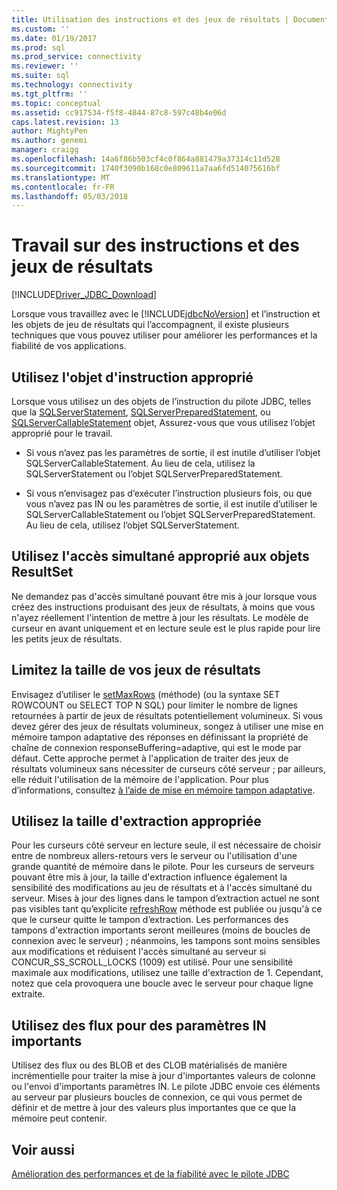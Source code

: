 ```yaml
---
title: Utilisation des instructions et des jeux de résultats | Documents Microsoft
ms.custom: ''
ms.date: 01/19/2017
ms.prod: sql
ms.prod_service: connectivity
ms.reviewer: ''
ms.suite: sql
ms.technology: connectivity
ms.tgt_pltfrm: ''
ms.topic: conceptual
ms.assetid: cc917534-f5f8-4844-87c8-597c48b4e06d
caps.latest.revision: 13
author: MightyPen
ms.author: genemi
manager: craigg
ms.openlocfilehash: 14a6f86b503cf4c0f864a881479a37314c11d528
ms.sourcegitcommit: 1740f3090b168c0e809611a7aa6fd514075616bf
ms.translationtype: MT
ms.contentlocale: fr-FR
ms.lasthandoff: 05/03/2018
---
```

# <a name="working-with-statements-and-result-sets"></a>Travail sur des instructions et des jeux de résultats
[!INCLUDE[Driver_JDBC_Download](../../includes/driver_jdbc_download.md)]

  Lorsque vous travaillez avec le [!INCLUDE[jdbcNoVersion](../../includes/jdbcnoversion_md.md)] et l’instruction et les objets de jeu de résultats qui l’accompagnent, il existe plusieurs techniques que vous pouvez utiliser pour améliorer les performances et la fiabilité de vos applications.  
  
## <a name="use-the-appropriate-statement-object"></a>Utilisez l'objet d'instruction approprié  
 Lorsque vous utilisez un des objets de l’instruction du pilote JDBC, telles que la [SQLServerStatement](../../connect/jdbc/reference/sqlserverstatement-class.md), [SQLServerPreparedStatement](../../connect/jdbc/reference/sqlserverpreparedstatement-class.md), ou [SQLServerCallableStatement](../../connect/jdbc/reference/sqlservercallablestatement-class.md) objet, Assurez-vous que vous utilisez l’objet approprié pour le travail.  
  
-   Si vous n’avez pas les paramètres de sortie, il est inutile d’utiliser l’objet SQLServerCallableStatement. Au lieu de cela, utilisez la SQLServerStatement ou l’objet SQLServerPreparedStatement.  
  
-   Si vous n’envisagez pas d’exécuter l’instruction plusieurs fois, ou que vous n’avez pas IN ou les paramètres de sortie, il est inutile d’utiliser le SQLServerCallableStatement ou l’objet SQLServerPreparedStatement. Au lieu de cela, utilisez l’objet SQLServerStatement.  
  
## <a name="use-the-appropriate-concurrency-for-resultset-objects"></a>Utilisez l'accès simultané approprié aux objets ResultSet  
 Ne demandez pas d'accès simultané pouvant être mis à jour lorsque vous créez des instructions produisant des jeux de résultats, à moins que vous n'ayez réellement l'intention de mettre à jour les résultats. Le modèle de curseur en avant uniquement et en lecture seule est le plus rapide pour lire les petits jeux de résultats.  
  
## <a name="limit-the-size-of-your-result-sets"></a>Limitez la taille de vos jeux de résultats  
 Envisagez d’utiliser le [setMaxRows](../../connect/jdbc/reference/setmaxrows-method-sqlserverstatement.md) (méthode) (ou la syntaxe SET ROWCOUNT ou SELECT TOP N SQL) pour limiter le nombre de lignes retournées à partir de jeux de résultats potentiellement volumineux. Si vous devez gérer des jeux de résultats volumineux, songez à utiliser une mise en mémoire tampon adaptative des réponses en définissant la propriété de chaîne de connexion responseBuffering=adaptive, qui est le mode par défaut. Cette approche permet à l'application de traiter des jeux de résultats volumineux sans nécessiter de curseurs côté serveur ; par ailleurs, elle réduit l'utilisation de la mémoire de l'application. Pour plus d’informations, consultez [à l’aide de mise en mémoire tampon adaptative](../../connect/jdbc/using-adaptive-buffering.md).  
  
## <a name="use-the-appropriate-fetch-size"></a>Utilisez la taille d'extraction appropriée  
 Pour les curseurs côté serveur en lecture seule, il est nécessaire de choisir entre de nombreux allers-retours vers le serveur ou l'utilisation d'une grande quantité de mémoire dans le pilote. Pour les curseurs de serveurs pouvant être mis à jour, la taille d'extraction influence également la sensibilité des modifications au jeu de résultats et à l'accès simultané du serveur. Mises à jour des lignes dans le tampon d’extraction actuel ne sont pas visibles tant qu’explicite [refreshRow](../../connect/jdbc/reference/refreshrow-method-sqlserverresultset.md) méthode est publiée ou jusqu'à ce que le curseur quitte le tampon d’extraction. Les performances des tampons d'extraction importants seront meilleures (moins de boucles de connexion avec le serveur) ; néanmoins, les tampons sont moins sensibles aux modifications et réduisent l'accès simultané au serveur si CONCUR_SS_SCROLL_LOCKS (1009) est utilisé. Pour une sensibilité maximale aux modifications, utilisez une taille d'extraction de 1. Cependant, notez que cela provoquera une boucle avec le serveur pour chaque ligne extraite.  
  
## <a name="use-streams-for-large-in-parameters"></a>Utilisez des flux pour des paramètres IN importants  
 Utilisez des flux ou des BLOB et des CLOB matérialisés de manière incrémentielle pour traiter la mise à jour d'importantes valeurs de colonne ou l'envoi d'importants paramètres IN. Le pilote JDBC envoie ces éléments au serveur par plusieurs boucles de connexion, ce qui vous permet de définir et de mettre à jour des valeurs plus importantes que ce que la mémoire peut contenir.  
  
## <a name="see-also"></a>Voir aussi  
 [Amélioration des performances et de la fiabilité avec le pilote JDBC](../../connect/jdbc/improving-performance-and-reliability-with-the-jdbc-driver.md)  
  
  
